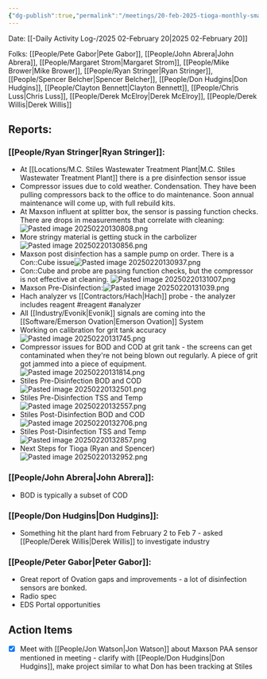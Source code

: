 ```yaml
---
{"dg-publish":true,"permalink":"/meetings/20-feb-2025-tioga-monthly-smart-meter/","noteIcon":"","created":"2025-07-07T14:23:45.909-05:00"}
---
```


Date: [[-Daily Activity Log-/2025 02-February 20\|2025 02-February 20]]

Folks: [[People/Pete Gabor\|Pete Gabor]], [[People/John Abrera\|John Abrera]], [[People/Margaret Strom\|Margaret Strom]], [[People/Mike Brower\|Mike Brower]], [[People/Ryan Stringer\|Ryan Stringer]], [[People/Spencer Belcher\|Spencer Belcher]], [[People/Don Hudgins\|Don Hudgins]], [[People/Clayton Bennett\|Clayton Bennett]], [[People/Chris Luss\|Chris Luss]], [[People/Derek McElroy\|Derek McElroy]], [[People/Derek Willis\|Derek Willis]]


## Reports:
### [[People/Ryan Stringer\|Ryan Stringer]]: 
- At [[Locations/M.C. Stiles Wastewater Treatment Plant\|M.C. Stiles Wastewater Treatment Plant]] there is a pre disinfection sensor issue
- Compressor issues due to cold weather. Condensation. They have been pulling compressors back to the office to do maintenance. Soon annual maintenance will come up, with full rebuild kits.
- At Maxson influent at splitter box, the sensor is passing function checks. There are drops in measurements that correlate with cleaning: ![Pasted image 20250220130808.png](/img/user/Pasted%20image%2020250220130808.png)
- More stringy material is getting stuck in the carbolizer ![Pasted image 20250220130856.png](/img/user/Pasted%20image%2020250220130856.png)
- Maxson post disinfection has a sample pump on order. There is a Con::Cube issue![Pasted image 20250220130937.png](/img/user/Pasted%20image%2020250220130937.png)
- Con::Cube and probe are passing function checks, but the compressor is not effective at cleaning. ![Pasted image 20250220131007.png](/img/user/Pasted%20image%2020250220131007.png)
- Maxson Pre-Disinfection:![Pasted image 20250220131039.png](/img/user/Pasted%20image%2020250220131039.png)
- Hach analyzer vs [[Contractors/Hach\|Hach]] probe - the analyzer includes reagent #reagent #analyzer 
- All [[Industry/Evonik\|Evonik]] signals are coming into the [[Software/Emerson Ovation\|Emerson Ovation]] System
- Working on calibration for grit tank accuracy![Pasted image 20250220131745.png](/img/user/Pasted%20image%2020250220131745.png)
- Compressor issues for BOD and COD at grit tank - the screens can get contaminated when they're not being blown out regularly. A piece of grit got jammed into a piece of equipment.![Pasted image 20250220131814.png](/img/user/Pasted%20image%2020250220131814.png)
- Stiles Pre-Disinfection BOD and COD ![Pasted image 20250220132501.png](/img/user/Pasted%20image%2020250220132501.png)
- Stiles Pre-Disinfection TSS and Temp![Pasted image 20250220132557.png](/img/user/Pasted%20image%2020250220132557.png)
- Stiles Post-Disinfection BOD and COD ![Pasted image 20250220132706.png](/img/user/Pasted%20image%2020250220132706.png)
- Stiles Post-Disinfection TSS and Temp ![Pasted image 20250220132857.png](/img/user/Pasted%20image%2020250220132857.png)
- Next Steps for Tioga (Ryan and Spencer) ![Pasted image 20250220132952.png](/img/user/Pasted%20image%2020250220132952.png)
### [[People/John Abrera\|John Abrera]]: 
- BOD is typically a subset of COD

### [[People/Don Hudgins\|Don Hudgins]]:
- Something hit the plant hard from February 2 to Feb 7 - asked [[People/Derek Willis\|Derek Willis]] to investigate industry
### [[People/Peter Gabor\|Peter Gabor]]:
- Great report of Ovation gaps and improvements - a lot of disinfection sensors are bonked.
- Radio spec
- EDS Portal opportunities
## Action Items
- [x] Meet with [[People/Jon Watson\|Jon Watson]] about Maxson PAA sensor mentioned in meeting - clarify with [[People/Don Hudgins\|Don Hudgins]], make project similar to what Don has been tracking at Stiles
